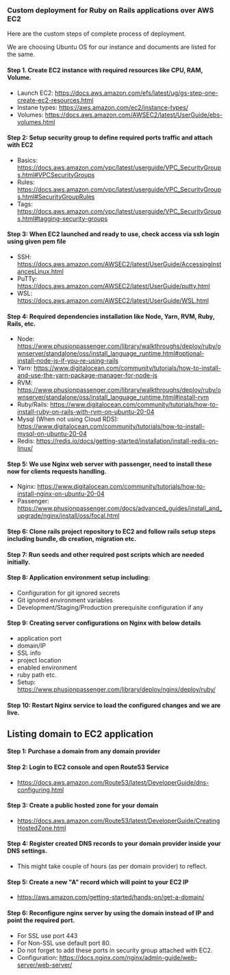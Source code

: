 ### Custom deployment for Ruby on Rails applications over AWS EC2
Here are the custom steps of complete process of deployment. 

We are choosing Ubuntu OS for our instance and documents are listed for the same.

#### Step 1. Create EC2 instance with required resources like CPU, RAM, Volume.
- Launch EC2: https://docs.aws.amazon.com/efs/latest/ug/gs-step-one-create-ec2-resources.html
- Instane types: https://aws.amazon.com/ec2/instance-types/
- Volumes: https://docs.aws.amazon.com/AWSEC2/latest/UserGuide/ebs-volumes.html

#### Step 2: Setup security group to define required ports traffic and attach with EC2
- Basics: https://docs.aws.amazon.com/vpc/latest/userguide/VPC_SecurityGroups.html#VPCSecurityGroups
- Rules: https://docs.aws.amazon.com/vpc/latest/userguide/VPC_SecurityGroups.html#SecurityGroupRules
- Tags: https://docs.aws.amazon.com/vpc/latest/userguide/VPC_SecurityGroups.html#tagging-security-groups

#### Step 3: When EC2 launched and ready to use, check access via ssh login using given pem file
- SSH: https://docs.aws.amazon.com/AWSEC2/latest/UserGuide/AccessingInstancesLinux.html
- PuTTy: https://docs.aws.amazon.com/AWSEC2/latest/UserGuide/putty.html
- WSL: https://docs.aws.amazon.com/AWSEC2/latest/UserGuide/WSL.html 

#### Step 4: Required dependencies installation like Node, Yarn, RVM, Ruby, Rails, etc.
- Node: https://www.phusionpassenger.com/library/walkthroughs/deploy/ruby/ownserver/standalone/oss/install_language_runtime.html#optional-install-node-js-if-you-re-using-rails
- Yarn: https://www.digitalocean.com/community/tutorials/how-to-install-and-use-the-yarn-package-manager-for-node-js
- RVM: https://www.phusionpassenger.com/library/walkthroughs/deploy/ruby/ownserver/standalone/oss/install_language_runtime.html#install-rvm
- Ruby/Rails: https://www.digitalocean.com/community/tutorials/how-to-install-ruby-on-rails-with-rvm-on-ubuntu-20-04
- Mysql (When not using Cloud RDS): https://www.digitalocean.com/community/tutorials/how-to-install-mysql-on-ubuntu-20-04 
- Redis: https://redis.io/docs/getting-started/installation/install-redis-on-linux/

#### Step 5: We use Nginx web server with passenger, need to install these now for clients requests handling.
- Nginx: https://www.digitalocean.com/community/tutorials/how-to-install-nginx-on-ubuntu-20-04
- Passenger: https://www.phusionpassenger.com/docs/advanced_guides/install_and_upgrade/nginx/install/oss/focal.html

#### Step 6: Clone rails project repository to EC2 and follow rails setup steps including bundle, db creation, migration etc.

#### Step 7: Run seeds and other required post scripts which are needed initially.

#### Step 8: Application environment setup including:
- Configuration for git ignored secrets
- Git ignored environment variables
- Development/Staging/Production prerequisite configuration if any

#### Step 9: Creating server configurations on Nginx with below details
- application port 
- domain/IP
- SSL info
- project location
- enabled environment
- ruby path etc.
- Setup: https://www.phusionpassenger.com/library/deploy/nginx/deploy/ruby/

#### Step 10: Restart Nginx service to load the configured changes and we are live.

## Listing domain to EC2 application

#### Step 1: Purchase a domain from any domain provider

#### Step 2: Login to EC2 console and open Route53 Service
- https://docs.aws.amazon.com/Route53/latest/DeveloperGuide/dns-configuring.html

#### Step 3: Create a public hosted zone for your domain
- https://docs.aws.amazon.com/Route53/latest/DeveloperGuide/CreatingHostedZone.html

#### Step 4: Register created DNS records to your domain provider inside your DNS settings. 
- This might take couple of hours (as per domain provider) to reflect.

#### Step 5: Create a new "A" record which will point to your EC2 IP
- https://aws.amazon.com/getting-started/hands-on/get-a-domain/

#### Step 6: Reconfigure nginx server by using the domain instead of IP and point the required port.
- For SSL use port 443
- For Non-SSL use default port 80.
- Do not forget to add these ports in security group attached with EC2.
- Configuration: https://docs.nginx.com/nginx/admin-guide/web-server/web-server/


